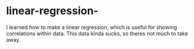 # linear-regression-
I learned how to make a linear regression, which is useful for showing correlations within data.
This data kinda sucks, so theres not much to take away.
